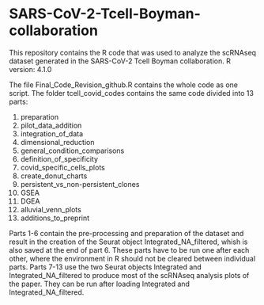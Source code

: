 # SARS-CoV-2-Tcell-Boyman-collaboration
This repository contains the R code that was used to analyze the scRNAseq dataset generated in the SARS-CoV-2 Tcell Boyman collaboration.
R version: 4.1.0

The file Final_Code_Revision_github.R contains the whole code as one script.
The folder tcell_covid_codes contains the same code divided into 13 parts:
1) preparation
2) pilot_data_addition
3) integration_of_data
4) dimensional_reduction
5) general_condition_comparisons
6) definition_of_specificity
7) covid_specific_cells_plots
8) create_donut_charts
9) persistent_vs_non-persistent_clones
10) GSEA
11) DGEA
12) alluvial_venn_plots
13) additions_to_preprint

Parts 1-6 contain the pre-processing and preparation of the dataset and result in the creation of the Seurat object Integrated_NA_filtered, whish is also saved at the end of part 6. These parts have to be run one after each other, where the environment in R should not be cleared between individual parts.
Parts 7-13 use the two Seurat objects Integrated and Integrated_NA_filtered to produce most of the scRNAseq analysis plots of the paper. They can be run after loading Integrated and Integrated_NA_filtered.
